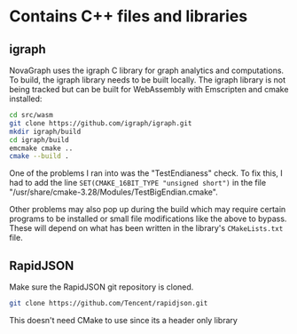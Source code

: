 # Contains C++ files and libraries

## igraph
NovaGraph uses the igraph C library for graph analytics and computations. To build, the igraph library needs to be built locally. The igraph library is not being tracked but can be built for WebAssembly with Emscripten and cmake installed:

```bash
cd src/wasm
git clone https://github.com/igraph/igraph.git
mkdir igraph/build
cd igraph/build
emcmake cmake ..
cmake --build .
```

One of the problems I ran into was the "TestEndianess" check. To fix this, I had to add the line `SET(CMAKE_16BIT_TYPE "unsigned short")` in the file "/usr/share/cmake-3.28/Modules/TestBigEndian.cmake".

Other problems may also pop up during the build which may require certain programs to be installed or small file modifications like the above to bypass. These will depend on what has been written in the library's `CMakeLists.txt` file.

## RapidJSON
Make sure the RapidJSON git repository is cloned.
```bash
git clone https://github.com/Tencent/rapidjson.git
```
This doesn't need CMake to use since its a header only library
